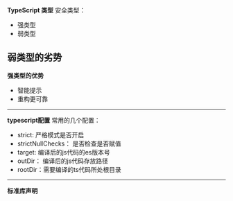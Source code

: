 **TypeScript 类型**
安全类型：
- 强类型
- 弱类型

**弱类型的劣势**
- 

**强类型的优势**
- 智能提示
- 重构更可靠

------
**typescript配置**
常用的几个配置：
- strict: 严格模式是否开启
- strictNullChecks： 是否检查是否赋值
- target: 编译后的js代码的es版本号
- outDir： 编译后的js代码存放路径
- rootDir：需要编译的ts代码所处根目录

------
**标准库声明**
